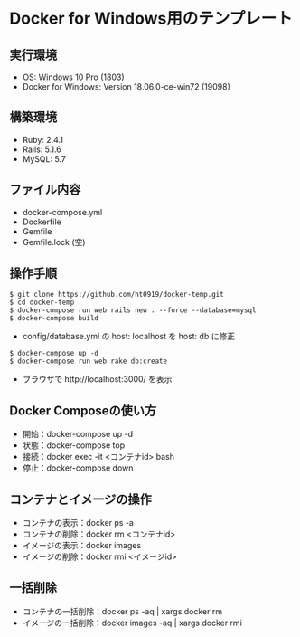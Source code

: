 # Docker for Windows用のテンプレート

## 実行環境

- OS: Windows 10 Pro (1803)
- Docker for Windows: Version 18.06.0-ce-win72 (19098)

## 構築環境

- Ruby: 2.4.1
- Rails: 5.1.6
- MySQL: 5.7

## ファイル内容

- docker-compose.yml
- Dockerfile
- Gemfile
- Gemfile.lock (空)

## 操作手順

```
$ git clone https://github.com/ht0919/docker-temp.git
$ cd docker-temp
$ docker-compose run web rails new . --force --database=mysql
$ docker-compose build
```

- config/database.yml の host: localhost を host: db に修正

```
$ docker-compose up -d
$ docker-compose run web rake db:create
```
- ブラウザで http://localhost:3000/ を表示

## Docker Composeの使い方

- 開始：docker-compose up -d
- 状態：docker-compose top
- 接続：docker exec -it <コンテナid> bash
- 停止：docker-compose down

## コンテナとイメージの操作

- コンテナの表示：docker ps -a
- コンテナの削除：docker rm <コンテナid>
- イメージの表示：docker images
- イメージの削除：docker rmi <イメージid>

## 一括削除

- コンテナの一括削除：docker ps -aq | xargs docker rm
- イメージの一括削除：docker images -aq | xargs docker rmi
